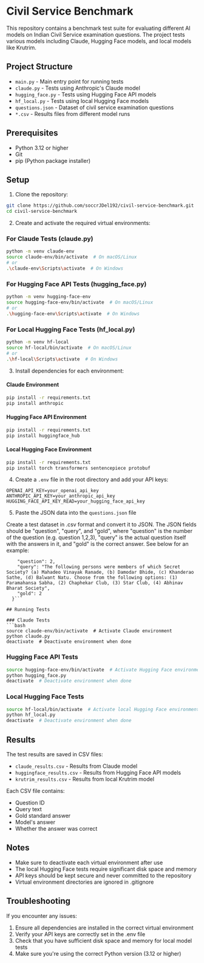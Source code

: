 # Civil Service Benchmark

This repository contains a benchmark test suite for evaluating different AI models on Indian Civil Service examination questions. The project tests various models including Claude, Hugging Face models, and local models like Krutrim.

## Project Structure

- `main.py` - Main entry point for running tests
- `claude.py` - Tests using Anthropic's Claude model
- `hugging_face.py` - Tests using Hugging Face API models
- `hf_local.py` - Tests using local Hugging Face models
- `questions.json` - Dataset of civil service examination questions
- `*.csv` - Results files from different model runs

## Prerequisites

- Python 3.12 or higher
- Git
- pip (Python package installer)

## Setup

1. Clone the repository:
```bash
git clone https://github.com/soccrJDel192/civil-service-benchmark.git
cd civil-service-benchmark
```

2. Create and activate the required virtual environments:

### For Claude Tests (claude.py)
```bash
python -m venv claude-env
source claude-env/bin/activate  # On macOS/Linux
# or
.\claude-env\Scripts\activate  # On Windows
```

### For Hugging Face API Tests (hugging_face.py)
```bash
python -m venv hugging-face-env
source hugging-face-env/bin/activate  # On macOS/Linux
# or
.\hugging-face-env\Scripts\activate  # On Windows
```

### For Local Hugging Face Tests (hf_local.py)
```bash
python -m venv hf-local
source hf-local/bin/activate  # On macOS/Linux
# or
.\hf-local\Scripts\activate  # On Windows
```

3. Install dependencies for each environment:

#### Claude Environment
```bash
pip install -r requirements.txt
pip install anthropic
```

#### Hugging Face API Environment
```bash
pip install -r requirements.txt
pip install huggingface_hub
```

#### Local Hugging Face Environment
```bash
pip install -r requirements.txt
pip install torch transformers sentencepiece protobuf
```

4. Create a `.env` file in the root directory and add your API keys:
```
OPENAI_API_KEY=your_openai_api_key
ANTHROPIC_API_KEY=your_anthropic_api_key
HUGGING_FACE_API_KEY_READ=your_hugging_face_api_key
```

5. Paste the JSON data into the `questions.json` file

Create a test dataset in .csv format and convert it to JSON. The JSON fields should be "question", "query", and "gold", where "question" is the number of the question (e.g. question 1,2,3), "query" is the actual question itself with the answers in it, and "gold" is the correct answer. See below for an example:

```  {
    "question": 2,
    "query": "The following persons were members of which Secret Society? (a) Mahadeo Vinayak Ranade, (b) Damodar Bhide, (c) Khanderao Sathe, (d) Balwant Natu. Choose from the following options: (1) Paramahansa Sabha, (2) Chaphekar Club, (3) Star Club, (4) Abhinav Bharat Society",
    "gold": 2
  }```

## Running Tests

### Claude Tests
```bash
source claude-env/bin/activate  # Activate Claude environment
python claude.py
deactivate  # Deactivate environment when done
```

### Hugging Face API Tests
```bash
source hugging-face-env/bin/activate  # Activate Hugging Face environment
python hugging_face.py
deactivate  # Deactivate environment when done
```

### Local Hugging Face Tests
```bash
source hf-local/bin/activate  # Activate local Hugging Face environment
python hf_local.py
deactivate  # Deactivate environment when done
```

## Results

The test results are saved in CSV files:
- `claude_results.csv` - Results from Claude model
- `huggingface_results.csv` - Results from Hugging Face API models
- `krutrim_results.csv` - Results from local Krutrim model

Each CSV file contains:
- Question ID
- Query text
- Gold standard answer
- Model's answer
- Whether the answer was correct

## Notes

- Make sure to deactivate each virtual environment after use
- The local Hugging Face tests require significant disk space and memory
- API keys should be kept secure and never committed to the repository
- Virtual environment directories are ignored in .gitignore

## Troubleshooting

If you encounter any issues:
1. Ensure all dependencies are installed in the correct virtual environment
2. Verify your API keys are correctly set in the .env file
3. Check that you have sufficient disk space and memory for local model tests
4. Make sure you're using the correct Python version (3.12 or higher) 